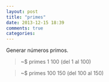 ```yaml
---
layout: post
title: "primes"
date: 2013-12-15 18:39
comments: true
categories: 
---
```

Generar números primos.

>~$ primes 1 100 (del 1 al 100)

>~$ primes 100 150 (del 100 al 150)

